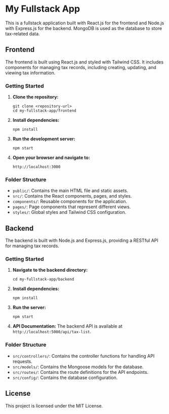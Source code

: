 # My Fullstack App

This is a fullstack application built with React.js for the frontend and Node.js with Express.js for the backend. MongoDB is used as the database to store tax-related data.

## Frontend

The frontend is built using React.js and styled with Tailwind CSS. It includes components for managing tax records, including creating, updating, and viewing tax information.

### Getting Started

1. **Clone the repository:**
   ```
   git clone <repository-url>
   cd my-fullstack-app/frontend
   ```

2. **Install dependencies:**
   ```
   npm install
   ```

3. **Run the development server:**
   ```
   npm start
   ```

4. **Open your browser and navigate to:**
   ```
   http://localhost:3000
   ```

### Folder Structure

- `public/`: Contains the main HTML file and static assets.
- `src/`: Contains the React components, pages, and styles.
- `components/`: Reusable components for the application.
- `pages/`: Page components that represent different views.
- `styles/`: Global styles and Tailwind CSS configuration.

## Backend

The backend is built with Node.js and Express.js, providing a RESTful API for managing tax records.

### Getting Started

1. **Navigate to the backend directory:**
   ```
   cd my-fullstack-app/backend
   ```

2. **Install dependencies:**
   ```
   npm install
   ```

3. **Run the server:**
   ```
   npm start
   ```

4. **API Documentation:**
   The backend API is available at `http://localhost:5000/api/tax-list`.

### Folder Structure

- `src/controllers/`: Contains the controller functions for handling API requests.
- `src/models/`: Contains the Mongoose models for the database.
- `src/routes/`: Contains the route definitions for the API endpoints.
- `src/config/`: Contains the database configuration.

## License

This project is licensed under the MIT License.